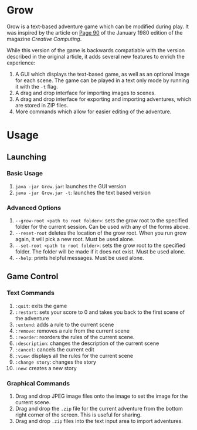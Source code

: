 # Grow
Grow is a text-based adventure game which can be modified during play. It was inspired by the article on [Page 90](https://archive.org/stream/creativecomputing-1980-01/Creative_Computing_v06_n01_1980_Jan?ui=embed#page/n93/mode/1up) of the January 1980 edition of the magazine *Creative Computing*.

While this version of the game is backwards compatiable with the version described in the original article, it adds several new features to enrich the experience:

1. A GUI which displays the text-based game, as well as an optional image for each scene. The game can be played in a text only mode by running it with the `-t` flag.
2. A drag and drop interface for importing images to scenes.
3. A drag and drop interface for exporting and importing adventures, which are stored in ZIP files.
2. More commands which allow for easier editing of the adventure.

# Usage
## Launching
### Basic Usage

1. `java -jar Grow.jar`: launches the GUI version
1. `java -jar Grow.jar -t`: launches the text based version

### Advanced Options

1. `--grow-root <path to root folder>`: sets the grow root to the specified folder for the current session. Can be used with any of the forms above.
2. `--reset-root` deletes the location of the grow root. When you run grow again, it will pick a new root. Must be used alone.
3. `--set-root <path to root folder>`: sets the grow root to the specified folder. The folder will be made if it does not exist. Must be used alone.
4. `--help`: prints helpful messages. Must be used alone.

## Game Control
### Text Commands
1. `:quit`: exits the game
2. `:restart`: sets your score to 0 and takes you back to the first scene of the adventure
3. `:extend`: adds a rule to the current scene
4. `:remove`: removes a rule from the current scene
5. `:reorder`: reorders the rules of the current scene.
6. `:description`: changes the description of the current scene
7. `:cancel`: cancels the current edit
8. `:view`: displays all the rules for the current scene
9. `:change story`: changes the story
10. `:new`: creates a new story

### Graphical Commands
1. Drag and drop JPEG image files onto the image to set the image for the current scene.
2. Drag and drop the `.zip` file for the current adventure from the bottom right corner of the screen. This is useful for sharing.
3. Drag and drop `.zip` files into the text input area to import adventures.
